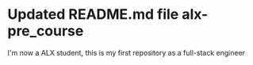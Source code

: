 # Updated README.md file alx-pre_course
I'm now a ALX student, this is my first repository as a full-stack engineer
